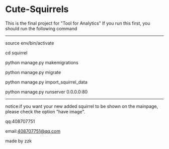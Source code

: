 # Cute-Squirrels
This is the final project for "Tool for Analytics"
If you run this first, you should run the following command


--------------------------------------
source env/bin/activate

cd squirrel

python manage.py makemigrations

python manage.py migrate

python manage.py import_squirrel_data

python manage.py runserver 0.0.0.0:80

--------------------------------------


notice:if you want your new added squirrel to be shown on the mainpage, please check the option "have image".


qq:408707751

email:408707751@qq.com

made by zzk

